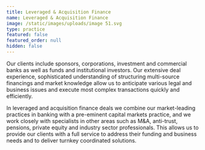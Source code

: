 ```yaml
---
title: Leveraged & Acquisition Finance
name: Leveraged & Acquisition Finance
image: /static/images/uploads/image 51.svg
type: practice
featured: false
featured_order: null
hidden: false
---
```

Our clients include sponsors, corporations, investment and commercial banks as well as funds and institutional investors. Our extensive deal experience, sophisticated understanding of structuring multi-source financings and market knowledge allow us to anticipate various legal and business issues and execute most complex transactions quickly and efficiently.

In leveraged and acquisition finance deals we combine our market-leading practices in banking with a pre-eminent capital markets practice, and we work closely with specialists in other areas such as M&A, anti-trust, pensions, private equity and industry sector professionals. This allows us to provide our clients with a full service to address their funding and business needs and to deliver turnkey coordinated solutions.
